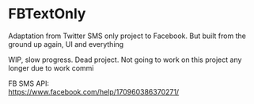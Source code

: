 # FBTextOnly
Adaptation from Twitter SMS only project to Facebook. But built from the ground up again, UI and everything

WIP, slow progress. Dead project. Not going to work on this project any longer due to work commi

FB SMS API:
<br/>
https://www.facebook.com/help/170960386370271/
